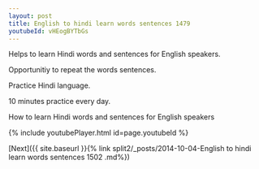 ```yaml
---
layout: post
title: English to hindi learn words sentences 1479 
youtubeId: vHEogBYTbGs
---
```

 
 
Helps to learn Hindi words and sentences for English speakers.

Opportunitiy to repeat the words sentences. 

Practice Hindi language. 
 
10 minutes practice every day. 
 
How to learn Hindi words and sentences for English speakers 
 
{% include youtubePlayer.html id=page.youtubeId %}
 
 
[Next]({{ site.baseurl }}{% link  split2/_posts/2014-10-04-English to hindi learn words sentences 1502 .md%})
 
